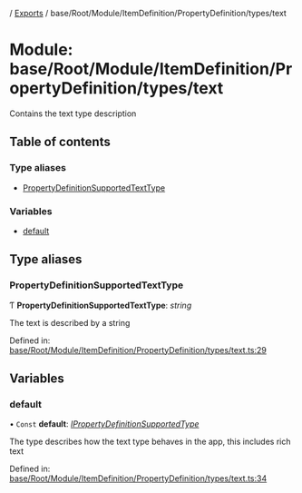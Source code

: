 [](../README.md) / [Exports](../modules.md) / base/Root/Module/ItemDefinition/PropertyDefinition/types/text

# Module: base/Root/Module/ItemDefinition/PropertyDefinition/types/text

Contains the text type description

## Table of contents

### Type aliases

- [PropertyDefinitionSupportedTextType](base_root_module_itemdefinition_propertydefinition_types_text.md#propertydefinitionsupportedtexttype)

### Variables

- [default](base_root_module_itemdefinition_propertydefinition_types_text.md#default)

## Type aliases

### PropertyDefinitionSupportedTextType

Ƭ **PropertyDefinitionSupportedTextType**: *string*

The text is described by a string

Defined in: [base/Root/Module/ItemDefinition/PropertyDefinition/types/text.ts:29](https://github.com/onzag/itemize/blob/28218320/base/Root/Module/ItemDefinition/PropertyDefinition/types/text.ts#L29)

## Variables

### default

• `Const` **default**: [*IPropertyDefinitionSupportedType*](../interfaces/base_root_module_itemdefinition_propertydefinition_types.ipropertydefinitionsupportedtype.md)

The type describes how the text type behaves in the app, this includes rich text

Defined in: [base/Root/Module/ItemDefinition/PropertyDefinition/types/text.ts:34](https://github.com/onzag/itemize/blob/28218320/base/Root/Module/ItemDefinition/PropertyDefinition/types/text.ts#L34)
